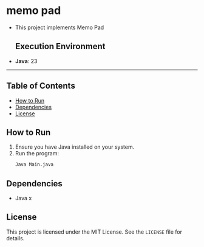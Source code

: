 # **memo pad**

- This project implements Memo Pad

  ## **Execution Environment**
- **Java**: 23

---

## Table of Contents
- [How to Run](#how-to-run)
- [Dependencies](#dependencies)
- [License](#license)

## How to Run
1. Ensure you have Java installed on your system.
2. Run the program:
   ```bash
   Java Main.java
   ```
## Dependencies
- Java x

## License
This project is licensed under the MIT License. See the `LICENSE` file for details.

